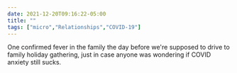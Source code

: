 ```yaml
---
date: 2021-12-20T09:16:22-05:00
title: ""
tags: ["micro","Relationships","COVID-19"]
---
```

One confirmed fever in the family the day before we're supposed to drive to family holiday gathering, just in case anyone was wondering if COVID anxiety still sucks.
